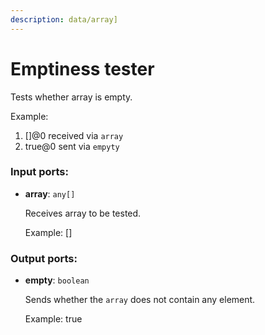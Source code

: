 ```yaml
---
description: data/array]
---
```


# Emptiness tester

Tests whether array is empty.

Example:
1. []@0 received via `array` 
2. true@0 sent via `empyty`

### Input ports:

* __array__: `any[]`

    Receives array to be tested.
    
    Example:
    []

### Output ports:

* __empty__: `boolean`

    Sends whether the `array` does not contain any element.
    
    Example:
    true


